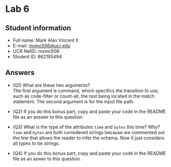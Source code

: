 # Lab 6

## Student information

* Full name: Mark Alan Vincent II
* E-mail: mvinc006@ucr.edu
* UCR NetID: mvinc006
* Student ID: 862195494

## Answers

* (Q1) What are these two arguments?  
The first argument is command, which specifics the transition to use, such as code-filter or count-all,
the rest being located in the match statement. The second argument is for the input file path.  


* (Q2) If you do this bonus part, copy and paste your code in the README file as an answer to this question.  


* (Q3) What is the type of the attributes `time` and `bytes` this time? Why?  
`time` and `bytes` are both considered strings because we commented out the line that allows
the reader to infer the schema. Now it just considers all types to be strings.  


* (Q4) If you do this bonus part, copy and paste your code in the README file as an aswer to this question.  
